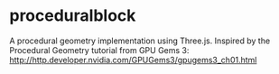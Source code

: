 proceduralblock
=============

A procedural geometry implementation using Three.js. Inspired by the Procedural Geometry tutorial from GPU Gems 3: http://http.developer.nvidia.com/GPUGems3/gpugems3_ch01.html
